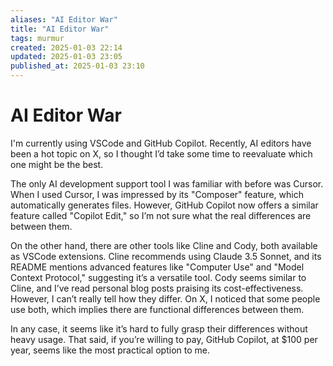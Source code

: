 ```yaml
---
aliases: "AI Editor War"
title: "AI Editor War"
tags: murmur
created: 2025-01-03 22:14
updated: 2025-01-03 23:05
published_at: 2025-01-03 23:10
---
```

# AI Editor War

I'm currently using VSCode and GitHub Copilot. Recently, AI editors have been a hot topic on X, so I thought I’d take some time to reevaluate which one might be the best.

The only AI development support tool I was familiar with before was Cursor. When I used Cursor, I was impressed by its "Composer" feature, which automatically generates files. However, GitHub Copilot now offers a similar feature called "Copilot Edit," so I’m not sure what the real differences are between them.

On the other hand, there are other tools like Cline and Cody, both available as VSCode extensions. Cline recommends using Claude 3.5 Sonnet, and its README mentions advanced features like "Computer Use" and "Model Context Protocol," suggesting it’s a versatile tool. Cody seems similar to Cline, and I’ve read personal blog posts praising its cost-effectiveness. However, I can’t really tell how they differ. On X, I noticed that some people use both, which implies there are functional differences between them.

In any case, it seems like it’s hard to fully grasp their differences without heavy usage. That said, if you’re willing to pay, GitHub Copilot, at $100 per year, seems like the most practical option to me.